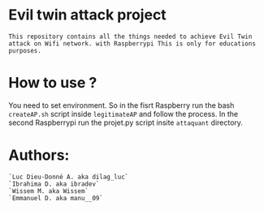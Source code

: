 # Evil twin attack project

	This repository contains all the things needed to achieve Evil Twin attack on Wifi network. with Raspberrypi This is only for educations purposes.
	
# How to use ?

You need to set environment. So in the fisrt Raspberry run the bash `createAP.sh` script inside `legitimateAP` and follow the process. In the second Raspberrypi run the projet.py script insite `attaquant` directory.

# Authors: 
	`Luc Dieu-Donné A. aka dilag_luc`
	`Ibrahima D. aka ibradev`
	`Wissem M. aka Wissem` 
	`Emmanuel D. aka manu__09` 
